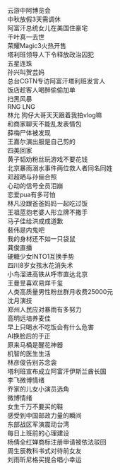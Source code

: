 云游中阿博览会  
中秋放假3天需调休  
阿富汗总统女儿在美国住豪宅  
千叶真一去世  
荣耀Magic3火热开售  
塔利班领导人下令释放政治囚犯  
五星连珠  
孙兴叫贺芸妈  
总台CGTN专访阿富汗塔利班发言人  
饭店趁客人喝醉偷偷加单  
扫黑风暴  
RNG LNG  
林允 狗仔大哥天天跟着我拍vlog嘛  
和商家聊天不能乱发表情包  
薛梅尸体被发现  
王嘉尔演出服是自己剪的  
四美回家  
黄子韬劝粉丝玩游戏不要花钱  
北京暴雨溺水事件两位救人者同名同姓  
邓超晒与孙俪合照  
心动的信号全员泪崩  
恋爱pua有多可怕  
林凡没跟爸爸妈妈一起吃过饭  
王祖蓝抱老婆人形立牌不撒手  
马子佳给洪成成道歉  
裴伟是内鬼吧  
我的身材还不如一只袋鼠  
龚俊直播  
硬糖少女INTO1互换手势  
四川8岁女孩水花消失术  
小鸟溜进高铁从呼市直达北京  
王曼昱喜欢易烊千玺  
人类高质量男性粉丝群月收费25000元  
沈月演技  
郑州人民应对暴雨有多努力  
高明远培养麦佳  
早上只喝水不吃饭会有什么危害  
AI换脸后的于正  
原来马桶是醒花神器  
机智的医生生活  
林彦俊告别苏念衾  
塔利班宣布成立阿富汗伊斯兰酋长国  
李飞微博情绪  
乔家的儿女小演员选角  
微博情绪  
女生千万不要买的鞋  
感受到中国邮政力量的瞬间  
东部战区军演震动台湾  
每日上班前的心理建设  
杨倩全红婵商标注册申请被依法驳回  
周生辰教科书式对待前女友  
刘雨昕尼格买提合唱小幸运  
